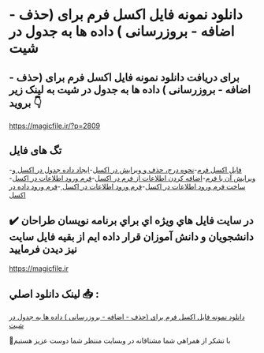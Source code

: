 # دانلود نمونه فایل اکسل فرم برای (حذف - اضافه - بروزرسانی )  داده ها به جدول در شیت

## برای دریافت دانلود نمونه فایل اکسل فرم برای (حذف - اضافه - بروزرسانی )  داده ها به جدول در شیت به لینک زیر بروید 👇

https://magicfile.ir/?p=2809

## تگ های فایل

-[فایل اکسل فرم](https://magicfile.ir/product/%d8%af%d8%a7%d9%86%d9%84%d9%88%d8%af-%d9%86%d9%85%d9%88%d9%86%d9%87-%d9%81%d8%a7%db%8c%d9%84-%d8%a7%da%a9%d8%b3%d9%84-%d9%81%d8%b1%d9%85-%d8%a8%d8%b1%d8%a7%db%8c-%d8%ad%d8%b0%d9%81-%d8%a7%d8%b6%d8%a7%d9%81%d9%87-%d8%a8%d8%b1%d9%88%d8%b2%d8%b1%d8%b3%d8%a7%d9%86%db%8c/)-[نحوه درج، حذف و ویرایش در اکسل](https://magicfile.ir/product/%d8%af%d8%a7%d9%86%d9%84%d9%88%d8%af-%d9%86%d9%85%d9%88%d9%86%d9%87-%d9%81%d8%a7%db%8c%d9%84-%d8%a7%da%a9%d8%b3%d9%84-%d9%81%d8%b1%d9%85-%d8%a8%d8%b1%d8%a7%db%8c-%d8%ad%d8%b0%d9%81-%d8%a7%d8%b6%d8%a7%d9%81%d9%87-%d8%a8%d8%b1%d9%88%d8%b2%d8%b1%d8%b3%d8%a7%d9%86%db%8c/)-[ایجاد داده جدول در اکسل و ویرایش آن با فرم](https://magicfile.ir/product/%d8%af%d8%a7%d9%86%d9%84%d9%88%d8%af-%d9%86%d9%85%d9%88%d9%86%d9%87-%d9%81%d8%a7%db%8c%d9%84-%d8%a7%da%a9%d8%b3%d9%84-%d9%81%d8%b1%d9%85-%d8%a8%d8%b1%d8%a7%db%8c-%d8%ad%d8%b0%d9%81-%d8%a7%d8%b6%d8%a7%d9%81%d9%87-%d8%a8%d8%b1%d9%88%d8%b2%d8%b1%d8%b3%d8%a7%d9%86%db%8c/)-[اضافه کردن اطلاعات از فرم در اکسل](https://magicfile.ir/product/%d8%af%d8%a7%d9%86%d9%84%d9%88%d8%af-%d9%86%d9%85%d9%88%d9%86%d9%87-%d9%81%d8%a7%db%8c%d9%84-%d8%a7%da%a9%d8%b3%d9%84-%d9%81%d8%b1%d9%85-%d8%a8%d8%b1%d8%a7%db%8c-%d8%ad%d8%b0%d9%81-%d8%a7%d8%b6%d8%a7%d9%81%d9%87-%d8%a8%d8%b1%d9%88%d8%b2%d8%b1%d8%b3%d8%a7%d9%86%db%8c/)-[فرم ورود اطلاعات در اکسل](https://magicfile.ir/product/%d8%af%d8%a7%d9%86%d9%84%d9%88%d8%af-%d9%86%d9%85%d9%88%d9%86%d9%87-%d9%81%d8%a7%db%8c%d9%84-%d8%a7%da%a9%d8%b3%d9%84-%d9%81%d8%b1%d9%85-%d8%a8%d8%b1%d8%a7%db%8c-%d8%ad%d8%b0%d9%81-%d8%a7%d8%b6%d8%a7%d9%81%d9%87-%d8%a8%d8%b1%d9%88%d8%b2%d8%b1%d8%b3%d8%a7%d9%86%db%8c/)-[ساخت فرم ورود اطلاعات در اکسل](https://magicfile.ir/product/%d8%af%d8%a7%d9%86%d9%84%d9%88%d8%af-%d9%86%d9%85%d9%88%d9%86%d9%87-%d9%81%d8%a7%db%8c%d9%84-%d8%a7%da%a9%d8%b3%d9%84-%d9%81%d8%b1%d9%85-%d8%a8%d8%b1%d8%a7%db%8c-%d8%ad%d8%b0%d9%81-%d8%a7%d8%b6%d8%a7%d9%81%d9%87-%d8%a8%d8%b1%d9%88%d8%b2%d8%b1%d8%b3%d8%a7%d9%86%db%8c/)-[فرم ورود اطلاعات در اکسل ](https://magicfile.ir/product/%d8%af%d8%a7%d9%86%d9%84%d9%88%d8%af-%d9%86%d9%85%d9%88%d9%86%d9%87-%d9%81%d8%a7%db%8c%d9%84-%d8%a7%da%a9%d8%b3%d9%84-%d9%81%d8%b1%d9%85-%d8%a8%d8%b1%d8%a7%db%8c-%d8%ad%d8%b0%d9%81-%d8%a7%d8%b6%d8%a7%d9%81%d9%87-%d8%a8%d8%b1%d9%88%d8%b2%d8%b1%d8%b3%d8%a7%d9%86%db%8c/)-[فرم ورود داده در اکسل](https://magicfile.ir/product/%d8%af%d8%a7%d9%86%d9%84%d9%88%d8%af-%d9%86%d9%85%d9%88%d9%86%d9%87-%d9%81%d8%a7%db%8c%d9%84-%d8%a7%da%a9%d8%b3%d9%84-%d9%81%d8%b1%d9%85-%d8%a8%d8%b1%d8%a7%db%8c-%d8%ad%d8%b0%d9%81-%d8%a7%d8%b6%d8%a7%d9%81%d9%87-%d8%a8%d8%b1%d9%88%d8%b2%d8%b1%d8%b3%d8%a7%d9%86%db%8c/)

## ✔️ در سايت فايل هاي ويژه اي براي برنامه نويسان طراحان دانشجويان و دانش آموزان قرار داده ايم از بقيه فايل سايت نيز ديدن فرماييد

https://magicfile.ir


## لينک دانلود اصلي 📥 :

[دانلود نمونه فایل اکسل فرم برای (حذف - اضافه - بروزرسانی )  داده ها به جدول در شیت](https://magicfile.ir/product/%d8%af%d8%a7%d9%86%d9%84%d9%88%d8%af-%d9%86%d9%85%d9%88%d9%86%d9%87-%d9%81%d8%a7%db%8c%d9%84-%d8%a7%da%a9%d8%b3%d9%84-%d9%81%d8%b1%d9%85-%d8%a8%d8%b1%d8%a7%db%8c-%d8%ad%d8%b0%d9%81-%d8%a7%d8%b6%d8%a7%d9%81%d9%87-%d8%a8%d8%b1%d9%88%d8%b2%d8%b1%d8%b3%d8%a7%d9%86%db%8c/) 


🙏با تشکر از همراهي شما مشتاقانه در وبسایت منتظر شما دوست عزیز هستیم

